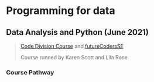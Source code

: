 # Programming for data
## Data Analysis and Python (June 2021)

> [Code Division Course](http://codedivision.co.uk "Code Division Course") 
> and [futureCodersSE](http://futurecoders.org.uk "futureCodersSE")
> 
> Course runned by Karen Scott and Lila Rose

### Course Pathway

